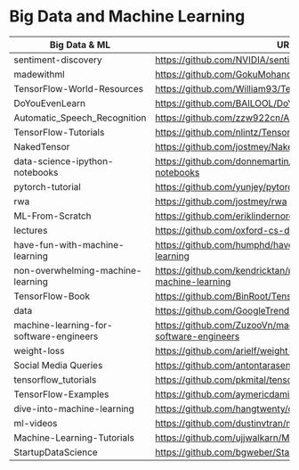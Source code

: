 # Big Data and Machine Learning

| Big Data & ML  |                          URL                                                             |
|----------|------------------------------------------------------------------------------------------------|
|sentiment-discovery|https://github.com/NVIDIA/sentiment-discovery|
|madewithml|https://github.com/GokuMohandas/madewithml|
|TensorFlow-World-Resources|https://github.com/William93/TensorFlow-World-Resources|
|DoYouEvenLearn|https://github.com/BAILOOL/DoYouEvenLearn|
|Automatic_Speech_Recognition|https://github.com/zzw922cn/Automatic_Speech_Recognition|
|TensorFlow-Tutorials|https://github.com/nlintz/TensorFlow-Tutorials|
|NakedTensor|https://github.com/jostmey/NakedTensor|
|data-science-ipython-notebooks|https://github.com/donnemartin/data-science-ipython-notebooks|
|pytorch-tutorial|https://github.com/yunjey/pytorch-tutorial|
|rwa|https://github.com/jostmey/rwa|
|ML-From-Scratch|https://github.com/eriklindernoren/ML-From-Scratch|
|lectures|https://github.com/oxford-cs-deepnlp-2017/lectures|
|have-fun-with-machine-learning|https://github.com/humphd/have-fun-with-machine-learning|
|non-overwhelming-machine-learning|https://github.com/kendricktan/non-overwhelming-machine-learning|
|TensorFlow-Book|https://github.com/BinRoot/TensorFlow-Book|
|data|https://github.com/GoogleTrends/data|
|machine-learning-for-software-engineers|https://github.com/ZuzooVn/machine-learning-for-software-engineers|
|weight-loss|https://github.com/arielf/weight-loss|
|Social Media Queries|https://github.com/antontarasenko/smq|
|tensorflow_tutorials|https://github.com/pkmital/tensorflow_tutorials|
|TensorFlow-Examples|https://github.com/aymericdamien/TensorFlow-Examples|
|dive-into-machine-learning|https://github.com/hangtwenty/dive-into-machine-learning|
|ml-videos|https://github.com/dustinvtran/ml-videos|
|Machine-Learning-Tutorials|https://github.com/ujjwalkarn/Machine-Learning-Tutorials|
|StartupDataScience|https://github.com/bgweber/StartupDataScience|